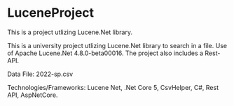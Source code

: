 # LuceneProject
This is a project utlizing Lucene.Net library.

This is a university project utlizing Lucene.Net library to search in a file. Use of Apache Lucene.Net 4.8.0-beta00016. The project also includes a Rest-API.

Data File: 2022-sp.csv

Technologies/Frameworks: Lucene Net, .Net Core 5, CsvHelper, C#, Rest API, AspNetCore.
